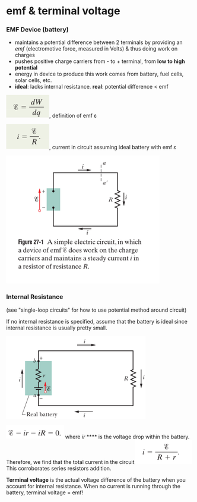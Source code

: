 # emf & terminal voltage

### EMF Device (battery)

* maintains a potential difference between 2 terminals by providing an _emf_ (electromotive force, measured in Volts) & thus doing work on charges
* pushes positive charge carriers from - to + terminal, from **low to high potential**
* energy in device to produce this work comes from battery, fuel cells, solar cells, etc.
* **ideal**: lacks internal resistance. **real**: potential difference < emf

![](<../../.gitbook/assets/image (11).png>), definition of emf ε

![](<../../.gitbook/assets/image (7) (1).png>), current in circuit assuming ideal battery with emf ε

![stealing from textbook...again.](<../../.gitbook/assets/image (16).png>)

### Internal Resistance

(see "single-loop circuits" for how to use potential method around circuit)

If no internal resistance is specified, assume that the battery is ideal since internal resistance is usually pretty small.

![a real battery w/ internal resistance](<../../.gitbook/assets/image (12).png>)

![](<../../.gitbook/assets/image (6).png>) where _ir_ **** is the voltage drop within the battery. Therefore, we find that the total current in the circuit![](<../../.gitbook/assets/image (8) (1).png>)This corroborates series resistors addition.&#x20;

**Terminal voltage** is the actual voltage difference of the battery when you account for internal resistance. When no current is running through the battery, terminal voltage = emf!

